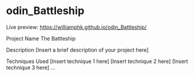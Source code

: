 # odin_Battleship
Live preview: https://williamphk.github.io/odin_Battleship/

Project Name
The Battleship

Description
[Insert a brief description of your project here]

Techniques Used
[Insert technique 1 here]
[Insert technique 2 here]
[Insert technique 3 here]
...
